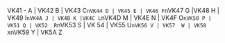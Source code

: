 VK41 - A | VK42 B | VK43 C`nVK44 D | VK45 E | VK46 F`nVK47 G |VK48 H | VK49 I`nVK4A J | VK4B K |VK4C L`nVK4D M | VK4E	N | VK4F O`nVK50 P | VK51 Q | VK52	R`nVK53 S | VK	54 | VK55 U`nVK56 V | VK57	W | VK58 X`nVK59 Y | VK5A Z
